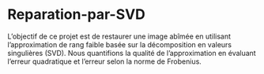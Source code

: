 # Reparation-par-SVD
L’objectif de ce projet est de restaurer une image abîmée en utilisant l’approximation de rang faible basée sur la décomposition en valeurs singulières (SVD). Nous quantifions la qualité de l’approximation en évaluant l’erreur quadratique et l’erreur selon la norme de Frobenius.
